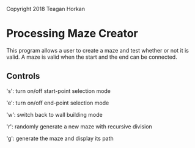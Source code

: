 Copyright 2018 Teagan Horkan
# Processing Maze Creator #
This program allows a user to create a maze and test whether or not it is valid.
A maze is valid when the start and the end can be connected.

## Controls ##
's': turn on/off start-point selection mode

'e': turn on/off end-point selection mode

'w': switch back to wall building mode

'r': randomly generate a new maze with recursive division

'g': generate the maze and display its path

